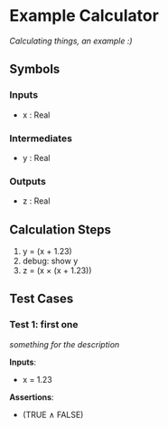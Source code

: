 # Example Calculator
*Calculating things, an example :)*

## Symbols

### Inputs

* x : Real

### Intermediates

* y : Real

### Outputs

* z : Real

## Calculation Steps

1. y = (x + 1.23)
2. debug: show y
3. z = (x × (x + 1.23))

## Test Cases

### Test 1: first one
*something for the description*

**Inputs**:
* x = 1.23

**Assertions**:
* (TRUE ∧ FALSE)
